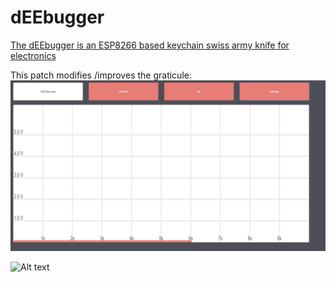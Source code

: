 # dEEbugger
[The dEEbugger is an ESP8266 based keychain swiss army knife for electronics](https://gfycat.com/OrneryPlushAbalone)

This patch modifies /improves the graticule: 
![Alt text](/Pictures/Revised_Grat.jpg?raw=true "Revised Graticule")

![Alt text](https://github.com/dagnall53/dEEbugger_PUBLIC/blob/master/Pictures/Screen_kg.png)

